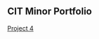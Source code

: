 <!DOCTYPE html>

<html lang="en">
<head>
  <meta charset="UTF-8">
  <meta name="viewport" content="width=device-width, initial-scale=1.0">
  <meta http-equiv="X-UA-Compatible" content="ie=edge">
  <link rel="stylesheet" type="text/css" href="stylesheets/index.css">
  <title>J.Wilson CIT</title>
</head>
<body>
  <h2>CIT Minor Portfolio</h2>
  <a href="https://uo-cit.github.io/project-4-jwilson7/">Project 4</a>
</body>
</html>
